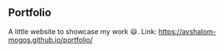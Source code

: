 ## Portfolio

A little website to showcase my work 😃.
Link: https://avshalom-mogos.github.io/portfolio/
